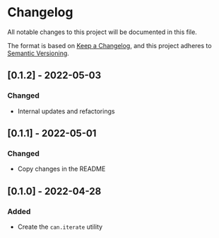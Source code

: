 # Changelog

All notable changes to this project will be documented in this file.

The format is based on [Keep a Changelog](https://keepachangelog.com/en/1.0.0/), and this project adheres to [Semantic Versioning](https://semver.org/spec/v2.0.0.html).

## [0.1.2] - 2022-05-03

### Changed

- Internal updates and refactorings

## [0.1.1] - 2022-05-01

### Changed

- Copy changes in the README

## [0.1.0] - 2022-04-28

### Added

- Create the `can.iterate` utility
